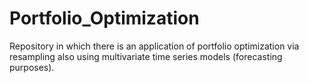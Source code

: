 # Portfolio_Optimization

Repository in which there is an application of portfolio optimization via resampling also using
multivariate time series models (forecasting purposes).
